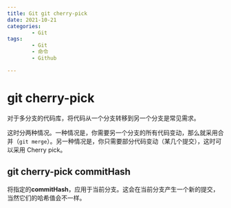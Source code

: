 ```yaml
---
title: Git git cherry-pick
date: 2021-10-21
categories:
        - Git
tags:
        - Git
        - 命令
        - Github

---
```


# git cherry-pick

对于多分支的代码库，将代码从一个分支转移到另一个分支是常见需求。

这时分两种情况。一种情况是，你需要另一个分支的所有代码变动，那么就采用合并（`git merge`）。另一种情况是，你只需要部分代码变动（某几个提交），这时可以采用 Cherry pick。

## git cherry-pick commitHash

将指定的**commitHash**，应用于当前分支。这会在当前分支产生一个新的提交，当然它们的哈希值会不一样。
